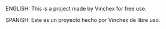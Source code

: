 ENGLISH: This is a project made by Vinchex for free use.

SPANISH: Este es un proyecto hecho por Vinchex de libre uso.
